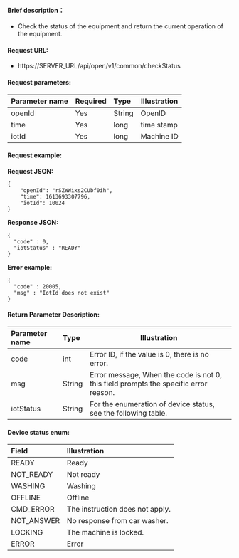 #### Brief description：

- Check the status of the equipment and return the current operation of the equipment.


#### Request URL:

- https://SERVER_URL/api/open/v1/common/checkStatus

#### Request parameters:

|Parameter name|Required|Type|Illustration|
|:----    |:---|:----- |-----   |
|openId |Yes  |String |OpenID   |
|time|Yes  |long |time stamp   |
|iotId |Yes  |long | Machine ID    |

#### Request example:

**Request JSON:**

```
{
	"openId": "rSZWWixs2CUbf0ih",
	"time": 1613693307796,
	"iotId": 10024
}
```

**Response JSON:**

```
{
  "code" : 0,
  "iotStatus" : "READY"
}
```

**Error example:**

```
{
  "code" : 20005,
  "msg" : "IotId does not exist"
}
```

#### Return Parameter Description:

|Parameter name|Type|Illustration|
|:-----  |:-----|-----                           |
|code |int   |Error ID, if the value is 0, there is no error.  |
|msg |String   |Error message, When the code is not 0, this field prompts the specific error reason.|
|iotStatus |String   |For the enumeration of device status, see the following table.|

#### Device status enum:

|Field|Illustration|
|:-----  |:-----      |
|READY    |Ready|
|NOT_READY    |Not ready|
|WASHING    |Washing|
|OFFLINE    |Offline|
|CMD_ERROR    |The instruction does not apply.|
|NOT_ANSWER    |No response from car washer.|
|LOCKING    |The machine is locked.|
|ERROR    |Error|